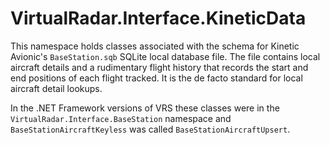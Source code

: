 ﻿# VirtualRadar.Interface.KineticData

This namespace holds classes associated with the schema for Kinetic
Avionic's `BaseStation.sqb` SQLite local database file. The file
contains local aircraft details and a rudimentary flight history that
records the start and end positions of each flight tracked. It is the
de facto standard for local aircraft detail lookups.

In the .NET Framework versions of VRS these classes were in the
`VirtualRadar.Interface.BaseStation` namespace and
`BaseStationAircraftKeyless` was called `BaseStationAircraftUpsert`.
